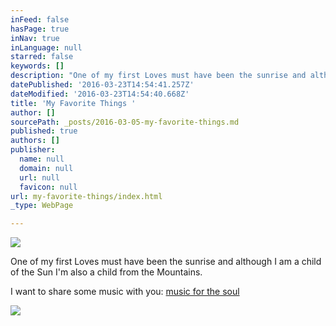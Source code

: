```yaml
---
inFeed: false
hasPage: true
inNav: true
inLanguage: null
starred: false
keywords: []
description: "One of my first Loves must have been the sunrise and although I am a child of the Sun I'm also a child from the Mountains. "
datePublished: '2016-03-23T14:54:41.257Z'
dateModified: '2016-03-23T14:54:40.668Z'
title: 'My Favorite Things '
author: []
sourcePath: _posts/2016-03-05-my-favorite-things.md
published: true
authors: []
publisher:
  name: null
  domain: null
  url: null
  favicon: null
url: my-favorite-things/index.html
_type: WebPage

---
```

![](https://s3-us-west-2.amazonaws.com/the-grid-img/p/107014bc284b26b09188498864bdb0390d3d18a8.jpg)

One of my first Loves must have been the sunrise and although I am a child of the Sun I'm also a child from the Mountains. 

I want to share some music with you: [music for the soul][0]

[][0]

[][0]
![](https://the-grid-user-content.s3-us-west-2.amazonaws.com/91b55d28-0e21-4ad9-b3e3-b654dade7a5b.jpg)

[0]: https://open.spotify.com/user/wendymontellano/playlist/0krajvdfbqw2zPLPBjLPok
